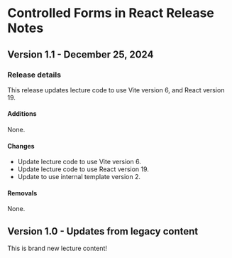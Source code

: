 <h1>
  <span class="headline">Controlled Forms in React</span>
  <span class="subhead">Release Notes</span>
</h1>

## Version 1.1 - December 25, 2024

### Release details

This release updates lecture code to use Vite version 6, and React version 19.

#### Additions

None.

#### Changes

- Update lecture code to use Vite version 6.
- Update lecture code to use React version 19.
- Update to use internal template version 2.

#### Removals

None.

## Version 1.0 - Updates from legacy content

This is brand new lecture content!
